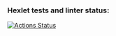 ### Hexlet tests and linter status:
[![Actions Status](https://github.com/akulistus/frontend-project-11/actions/workflows/hexlet-check.yml/badge.svg)](https://github.com/akulistus/frontend-project-11/actions)